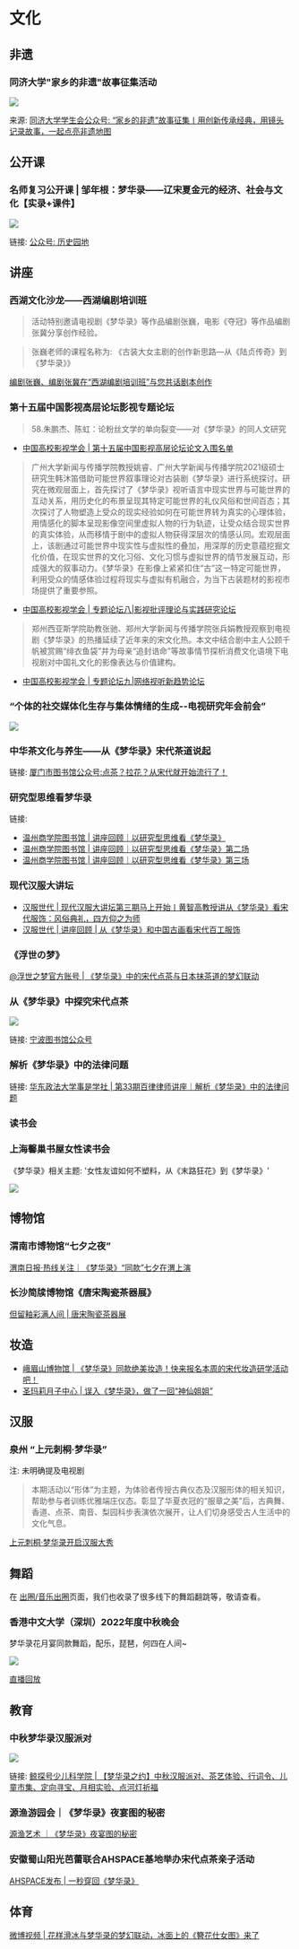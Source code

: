 # 文化



## 非遗


### 同济大学"家乡的非遗"故事征集活动

![](/image/xianxi/feiyi.jpg)

来源: [同济大学学生会公众号: “家乡的非遗”故事征集丨用创新传承经典，用镜头记录故事，一起点亮非遗地图 ](https://mp.weixin.qq.com/s/t3EE7G9T6NxsGqzs2p_s1A)








## 公开课


### 名师复习公开课 | 邹年根：梦华录——辽宋夏金元的经济、社会与文化【实录+课件】

![](/image/xianxi/tech-1.png)


链接: [公众号: 历史园地](https://mp.weixin.qq.com/s/02L5ZJ0PAm1fCv5ONFIzXA)



## 讲座

### 西湖文化沙龙——西湖编剧培训班

> 活动特别邀请电视剧《梦华录》等作品编剧张巍，电影《夺冠》等作品编剧张冀分享创作经验。

> 张巍老师的课程名称为: 《古装大女主剧的创作新思路—从《陆贞传奇》到《梦华录》》

[编剧张巍、编剧张冀在“西湖编剧培训班”与您共话剧本创作](https://mp.weixin.qq.com/s/QvdRiLRrTy04I_kH0Ogo8Q)



### 第十五届中国影视高层论坛影视专题论坛

> 58.朱鹏杰、陈虹：论粉丝文学的单向裂变——对《梦华录》的同人文研究
* [中国高校影视学会 | 第十五届中国影视高层论坛论文入围名单](https://mp.weixin.qq.com/s/xDYL6t4UgIKv6qcSijb7Xg)

> 广州大学新闻与传播学院教授姚睿、广州大学新闻与传播学院2021级硕士研究生韩沐笛借助可能世界叙事理论对古装剧《梦华录》进行系统探讨。研究在微观层面上，首先探讨了《梦华录》视听语言中现实世界与可能世界的互动关系，用历史化的布景呈现其特定可能世界的礼仪风俗和世间百态；其次探讨了人物塑造上受众的现实经验如何在可能世界转为真实的心理体验，用情感化的脚本呈现影像空间里虚拟人物的行为轨迹，让受众结合现实世界的真实体验，从而移情于剧中的虚拟人物获得深层次的情感认同。宏观层面上，该剧通过可能世界中现实性与虚拟性的叠加，用深厚的历史意蕴挖掘文化价值，在现实世界的文化习俗、文化习惯与虚拟世界的情节发展互动，形成强大的叙事动力。《梦华录》在影像上紧紧扣住“古”这一特定可能世界，利用受众的情感体验过程将现实与虚拟有机融合，为当下古装题材的影视市场提供了重要参照。
* [中国高校影视学会 | 专题论坛八|影视批评理论与实践研究论坛](https://mp.weixin.qq.com/s/myfkvpCxRTbqcxkxBwb32g)

> 郑州西亚斯学院助教张驰、郑州大学新闻与传播学院张兵娟教授观察到电视剧《梦华录》的热播延续了近年来的宋文化热。本文中结合剧中主人公顾千帆被赏赐“绯衣鱼袋”并为母亲“追封诰命”等故事情节探析消费文化语境下电视剧对中国礼文化的影像表达与价值建构。
* [中国高校影视学会 | 专题论坛九|网络视听新趋势论坛](https://mp.weixin.qq.com/s/wFBcOH8Aoh3iBR06gz0yDw)


### “个体的社交媒体化生存与集体情绪的生成--电视研究年会前会”

![](/image/xianxi/talk-1.png)


### 中华茶文化与养生——从《梦华录》宋代茶道说起

链接: [厦门市图书馆公众号:点茶？拉花？从宋代就开始流行了！](https://mp.weixin.qq.com/s/EM1YJLpTq_gO1LWogiTlaw)

### 研究型思维看梦华录

链接: 

* [温州商学院图书馆 | 讲座回顾｜以研究型思维看《梦华录》](https://mp.weixin.qq.com/s/oavGCvzmfEQik4qkoOVt3w)
* [温州商学院图书馆 | 讲座回顾｜以研究型思维看《梦华录》第二场](https://mp.weixin.qq.com/s/Di54aaiINiublYXDboYiEA)
* [温州商学院图书馆 | 讲座回顾｜以研究型思维看《梦华录》第三场](https://mp.weixin.qq.com/s/g7ntBPzPpkYpKQ48-N28CQ)


### 现代汉服大讲坛 

* [汉服世代 | 现代汉服大讲坛第三期马上开始丨黄智高教授讲从《梦华录》看宋代服饰：风俗典礼，四方仰之为师](https://mp.weixin.qq.com/s/KBJaOD9l6oewdE_73kLTPQ)
* [汉服世代 | 讲座回顾 | 从《梦华录》和中国古画看宋代百工服饰](https://mp.weixin.qq.com/s?__biz=MzIxMTY5ODMzMw==&mid=2247519264&idx=1&sn=64a2a5470fea82a1e24bd4896875076c&chksm=97539bd2a02412c4c2d08812ef02439d8ce9308d1c88c0ccf0e02bcd5552a0e4664ae9b8a3a5&cur_album_id=2442988780870500358&scene=189#wechat_redirect)


### 《浮世の梦》

[@浮世之梦官方账号 | 《梦华录》中的宋代点茶与日本抹茶道的梦幻联动](https://weibo.com/7716207243/LDhfqbtf4)

### 从《梦华录》中探究宋代点茶

![](/image/xianxi/talk-2.jpg)


链接: [宁波图书馆公众号](https://mp.weixin.qq.com/s/xisqBfklp1VhkjvzseZurA)


### 解析《梦华录》中的法律问题

链接: [华东政法大学事是学社 | 第33期百律律师讲座｜解析《梦华录》中的法律问题](https://mp.weixin.qq.com/s/qfp7BGqutTQyLdQtt-Lqzg)


### 读书会

### 上海馨巢书屋女性读书会

《梦华录》相关主题: '女性友谊如何不塑料，从《末路狂花》到《梦华录》'

![](/image/xianxi/culture/bookclub.jpg)



## 博物馆


### 渭南市博物馆“七夕之夜”

[渭南日报·热线关注｜《梦华录》“同款”七夕在渭上演](https://mp.weixin.qq.com/s/cVJIZjNpnjpw89BVpu1eQw)

### 长沙简牍博物馆《唐宋陶瓷茶器展》

[但留釉彩满人间 | 唐宋陶瓷茶器展](https://mp.weixin.qq.com/s/5eHnkKyN6PXKbc9SJQ1jFQ)


## 妆造

* [峨眉山博物馆 | 《梦华录》同款绝美妆造！快来报名本周的宋代妆造研学活动吧！](https://mp.weixin.qq.com/s/Ojq1aMNOXz2lp6a5JayHJA)
* [圣玛莉月子中心 | 误入《梦华录》，做了一回“神仙姐姐”](https://mp.weixin.qq.com/s/sv6VTvD5JkY-yrcLaI-ymg)


## 汉服

### 泉州 “上元刺桐·梦华录”

注: 未明确提及电视剧

> 本期活动以“形体”为主题，为体验者传授古典仪态及汉服形体的相关知识，帮助参与者训练优雅端庄仪态。彰显了华夏衣冠的“服章之美”后，古典舞、香道、点茶、南音、梨园科步表演依次展开，让人们切身感受古人生活中的文化气息。

[上元刺桐·梦华录开启汉服大秀](https://www.qzwb.com/gb/content/2023-01/11/content_7179955.htm)


## 舞蹈

在 [出圈/音乐出圈](/discuss/music)页面，我们也收录了很多线下的舞蹈翻跳等，敬请查看。

### 香港中文大学（深圳）2022年度中秋晚会

梦华录花月宴同款舞蹈，配乐，琵琶，何四在人间~

![](/image/xianxi/wanhui-1.jpg)

[直播回放](https://www.bilibili.com/video/BV1bY4y1K7cj/?spm_id_from=333.337.search-card.all.click&vd_source=087d424162639011a33e46dbbd019cfd)


## 教育

### 中秋梦华录汉服派对
![](/image/xianxi/hanfu.gif)

链接: [鲸探号少儿科学院 | 【梦华录之约】中秋汉服派对、茶艺体验、行词令、儿童市集、定向寻宝、月相实验、点河灯祈福](https://mp.weixin.qq.com/s/xuxziJ5Mor4VLN6WTfhwxw)


### 源渔游园会｜《梦华录》夜宴图的秘密

[源渔艺术 ｜《梦华录》夜宴图的秘密](https://mp.weixin.qq.com/s/oZZhQo0KxhMznx1yX8yZCA)

### 安徽蜀山阳光芭蕾联合AHSPACE基地举办宋代点茶亲子活动

[AHSPACE发布 | 一秒穿回《梦华录》](https://mp.weixin.qq.com/s/HuruQMRU-uCXRLODyot9tg)

## 体育

[微博视频 | 花样滑冰与梦华录的梦幻联动，冰面上的《簪花仕女图》来了](https://m.weibo.cn/status/4823839311400322)
